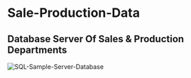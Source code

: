 # Sale-Production-Data

## Database Server Of Sales & Production Departments

![SQL-Sample-Server-Database](https://github.com/vishwajeetmishra4/Sale-Production-Data/assets/135427511/bd8d296d-57db-47f2-8d38-9170a54852d3)
